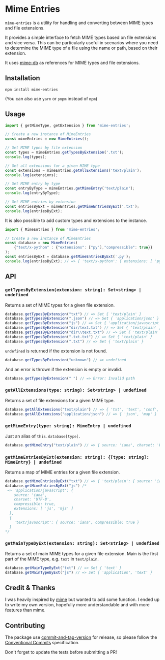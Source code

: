 # Mime Entries

`mime-entries` is a utility for handling and converting between MIME types and file extensions. 

It provides a simple interface to fetch MIME types based on file extensions and vice versa. This can be particularly useful in scenarios where you need to determine the MIME type of a file using the name or path, based on their extension.

It uses [mime-db](https://github.com/jshttp/mime-db) as references for MIME types and file extensions.

## Installation

```
npm install mime-entries
```

(You can also use `yarn` or `pnpm` instead of `npm`)

## Usage

```typescript
import { getMimeType, getExtension } from 'mime-entries';

// Create a new instance of MimeEntries
const mimeEntries = new MimeEntries();

// Get MIME types by file extension
const types = mimeEntries.getTypesByExtension('.txt');
console.log(types);

// Get all extensions for a given MIME type
const extensions = mimeEntries.getAllExtensions('text/plain');
console.log(extensions);

// Get MIME entry by type
const entryByType = mimeEntries.getMimeEntry('text/plain');
console.log(entryByType);

// Get MIME entries by extension
const entriesByExt = mimeEntries.getMimeEntriesByExt('.txt');
console.log(entriesByExt);
```

It is also possible to add custom types and extensions to the instance.

```typescript
import { MimeEntries } from 'mime-entries';

// Create a new instance of MimeEntries
const database = new MimeEntries(
	{"text/x-python" : {"extensions": ["py"],"compressible": true}}
);
const entriesByExt = database.getMimeEntriesByExt('.py');
console.log(entriesByExt); // => { 'text/x-python': { extensions: [ 'py' ], compressible: true } }
```

## API

### `getTypesByExtension(extension: string): Set<string> | undefined`
Returns a set of MIME types for a given file extension.

```typescript
database.getTypesByExtension("txt") // => Set { 'text/plain' }
database.getTypesByExtension(".json") // => Set { 'application/json' }
database.getTypesByExtension("js") // => Set { 'application/javascript', 'text/javascript' }
database.getTypesByExtension("dir/text.txt") // => Set { 'text/plain' }
database.getTypesByExtension("dir\\text.txt") // => Set { 'text/plain' }
database.getTypesByExtension(".txt.txt") // => Set { 'text/plain' }
database.getTypesByExtension(".txt") // => Set { 'text/plain' }
```

`undefined` is returned if the extension is not found.

```typescript
database.getTypesByExtension("unknown") // => undefined
```

And an error is thrown if the extension is empty or invalid.

```typescript
database.getTypesByExtension(" ") // => Error: Invalid path
```

### `getAllExtensions(type: string): Set<string> | undefined`
Returns a set of file extensions for a given MIME type.

```typescript
database.getAllExtensions("text/plain") // => { 'txt', 'text', 'conf', 'def', 'list', 'log', 'in', 'ini' }
database.getAllExtensions("application/json") // => { 'json', 'map' }
```

### `getMimeEntry(type: string): MimeEntry | undefined`

Just an alias of `this.database[type]`.

```typescript
database.getMimeEntry("text/plain") // => { source: 'iana', charset: 'UTF-8', compressible: true, extensions: [ 'txt', 'text', 'conf', 'def', 'list', 'log', 'in', 'ini' ] }
```

### `getMimeEntriesByExt(extension: string): {[type: string]: MimeEntry} | undefined`

Returns a map of MIME entries for a given file extension.

```typescript
database.getMimeEntriesByExt("txt") // => { 'text/plain': { source: 'iana', charset: 'UTF-8', compressible: true, extensions: [ 'txt', 'text', 'conf', 'def', 'list', 'log', 'in', 'ini' ] } }
database.getMimeEntriesByExt("js") /*
 => 'application/javascript': {
    source: 'iana',
    charset: 'UTF-8',
    compressible: true,
    extensions: [ 'js', 'mjs' ]
  },
  {
	'text/javascript': { source: 'iana', compressible: true }
  }
*/
```

### `getMainTypeByExt(extension: string): Set<string> | undefined`

Returns a set of main MIME types for a given file extension.
Main is the first part of the MIME type, e.g. `text` in `text/plain`.

```typescript
database.getMainTypeByExt("txt") // => Set { 'text' }
database.getMainTypeByExt("js") // => Set { 'application', 'text' }
```

## Credit & Thanks

I was heavily inspired by [mime](https://github.com/broofa/mime) but wanted to add some function. I ended up to write my own version, hopefully more understandable and with more features than mime.

## Contributing

The package use [commit-and-tag-version](https://www.npmjs.com/package/commit-and-tag-version) for release, so please follow the [Conventional Commits](https://www.conventionalcommits.org/en/v1.0.0/) specification.

Don't forget to update the tests before submitting a PR!